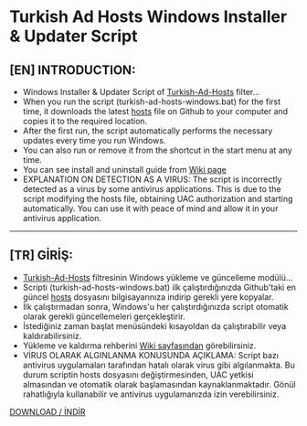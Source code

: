 # Turkish Ad Hosts Windows Installer & Updater Script  
  
## [EN] INTRODUCTION:  
- Windows Installer & Updater Script of [Turkish-Ad-Hosts](https://github.com/symbuzzer/Turkish-Ad-Hosts) filter...  
- When you run the script (turkish-ad-hosts-windows.bat) for the first time, it downloads the latest [hosts](https://github.com/symbuzzer/Turkish-Ad-Hosts/blob/main/hosts) file on Github to your computer and copies it to the required location.  
- After the first run, the script automatically performs the necessary updates every time you run Windows.  
- You can also run or remove it from the shortcut in the start menu at any time.  
- You can see install and uninstall guide from [Wiki page](https://github.com/symbuzzer/Turkish-Ad-Hosts/wiki)  
- EXPLANATION ON DETECTION AS A VIRUS: The script is incorrectly detected as a virus by some antivirus applications. This is due to the script modifying the hosts file, obtaining UAC authorization and starting automatically. You can use it with peace of mind and allow it in your antivirus application.  
  
----------------
## [TR] GİRİŞ:  
- [Turkish-Ad-Hosts](https://github.com/symbuzzer/Turkish-Ad-Hosts) filtresinin Windows yükleme ve güncelleme modülü...  
- Scripti (turkish-ad-hosts-windows.bat) ilk çalıştırdığınızda Github'taki en güncel [hosts](https://github.com/symbuzzer/Turkish-Ad-Hosts/blob/main/hosts) dosyasını bilgisayarınıza indirip gerekli yere kopyalar.  
- İlk çalıştırmadan sonra, Windows'u her çalıştırdığınızda script otomatik olarak gerekli güncellemeleri gerçekleştirir.  
- İstediğiniz zaman başlat menüsündeki kısayoldan da çalıştırabilir veya kaldırabilirsiniz.  
- Yükleme ve kaldırma rehberini [Wiki sayfasından](https://github.com/symbuzzer/Turkish-Ad-Hosts/wiki) görebilirsiniz.  
- VİRUS OLARAK ALGINLANMA KONUSUNDA AÇIKLAMA: Script bazı antivirus uygulamaları tarafından hatalı olarak virus gibi algılanmakta. Bu durum scriptin hosts dosyasını değiştirmesinden, UAC yetkisi almasından ve otomatik olarak başlamasından kaynaklanmaktadır. Gönül rahatlığıyla kullanabilir ve antivirus uygulamanızda izin verebilirsiniz.
  
[DOWNLOAD / İNDİR](https://github.com/symbuzzer/Turkish-Ad-Hosts/releases)
